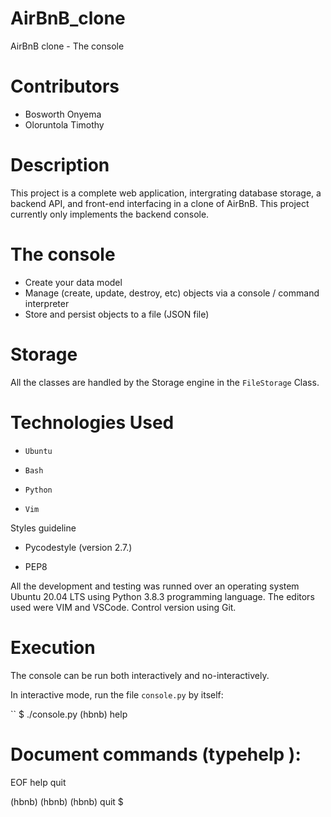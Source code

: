 
# AirBnB_clone
AirBnB clone - The console

# Contributors

* Bosworth Onyema
* Oloruntola Timothy

# Description
This project is a complete web application, intergrating database storage, a backend API, and front-end interfacing in a clone of AirBnB.
This project currently only implements the backend console.

# The console
* Create your data model
* Manage (create, update, destroy, etc) objects via a console / command interpreter
* Store and persist objects to a file (JSON file)

# Storage
All the classes are handled by the Storage engine in the `FileStorage` Class.

# Technologies Used

* `Ubuntu`

* `Bash`

* `Python`

* `Vim`

Styles guideline

* Pycodestyle (version 2.7.)

* PEP8

All the development and testing was runned over an operating system Ubuntu 20.04 LTS using Python 3.8.3 programming language. The editors used were VIM and VSCode. Control version using Git.

# Execution

The console can be run both interactively and no-interactively.

In interactive mode, run the file `console.py` by itself:

``
$  ./console.py
(hbnb) help

Document commands (typehelp <topic></topic>):
=============================================
EOF help quit

(hbnb)
(hbnb)
(hbnb) quit
$
